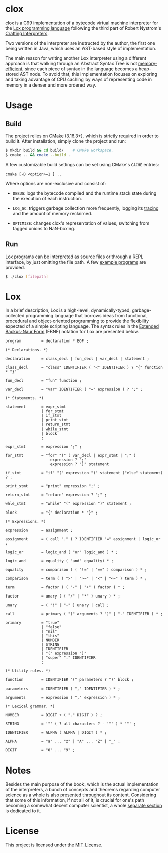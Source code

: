 # clox

clox is a C99 implementation of a bytecode virtual machine interpreter for the [Lox programming language](https://www.craftinginterpreters.com/the-lox-language.html) following the third part of Robert Nystrom's [Crafting Interpreters](https://craftinginterpreters.com/).

Two versions of the interpreter are instructed by the author, the first one being written in Java, which uses an AST-based style of implementation.

The main reason for writing another Lox interpreter using a different approach is that walking through an Abstract Syntax Tree is not [memory-efficient](http://gameprogrammingpatterns.com/data-locality.html), since each piece of syntax in the language becomes a heap-stored AST node. To avoid that, this implementation focuses on exploring and taking advantage of CPU caching by ways of representing code in memory in a denser and more ordered way.

# Usage

## Build

The project relies on [CMake](https://cmake.org/download/) (3.16.3+), which is strictly required in order to build it. After installation, simply clone the project and run: 

```sh
$ mkdir build && cd build/    # CMake workspace.
$ cmake .. && cmake --build .
```

A few customizable build settings can be set using CMake's `CACHE` entries:

```
cmake [-D <option>=1 ] ..
```

Where options are non-exclusive and consist of:

- `DEBUG`: logs the bytecode compiled and the runtime stack state during the execution of each instruction.

- `LOG_GC`: triggers garbage collection more frequently, logging its [tracing](NOTES.md/#mark-sweep-garbage-collection) and the amount of memory reclaimed.

- `OPTIMIZE`: changes clox's representation of values, switching from tagged unions to NaN-boxing.

## Run

Lox programs can be interpreted as source files or through a REPL interface, by just omitting the file path. A few [example programs](examples/) are provided.

```sh
$ ./clox [filepath]
```

# Lox

In a brief description, Lox is a high-level, dynamically-typed, garbage-collected programming language that borrows ideas from functional, procedural and object-oriented programming to provide the flexibility expected of a simple scripting language. The syntax rules in the [Extended Backus-Naur Form](https://en.wikipedia.org/wiki/Extended_Backus%E2%80%93Naur_form) (EBNF) notation for Lox are presented below.

```ebnf
program         = declaration * EOF ;

(* Declarations. *)

declaration     = class_decl | fun_decl | var_decl | statement ;

class_decl      = "class" IDENTIFIER ( "<" IDENTIFIER ) ? "{" function * "}"

fun_decl        = "fun" function ;

var_decl        = "var" IDENTIFIER ( "=" expression ) ? ";" ;

(* Statements. *)

statement       = expr_stmt
                | for_stmt
                | if_stmt
                | print_stmt
                | return_stmt
                | while_stmt
                | block
                ;

expr_stmt       = expression ";" ;

for_stmt        = "for" "(" ( var_decl | expr_stmt | ";" )
                    expression ? ";"
                    expression ? ")" statement

if_stmt         = "if" "(" expression ")" statement ("else" statement) ? ;

print_stmt      = "print" expression ";" ;

return_stmt     = "return" expression ? ";" ;

whle_stmt       = "while" "(" expression ")" statement ;

block           = "{" declaration * "}" ;

(* Expressions. *)

expression      = assignment ;

assignment      = ( call "." ) ? IDENTIFIER "=" assignment | logic_or ;

logic_or        = logic_and ( "or" logic_and ) * ;

logic_and       = equality ( "and" equality) * ;

equality        = comparison ( ( "!=" | "==" ) comparison ) * ;

comparison      = term ( ( ">" | ">=" | "<" | "<=" ) term ) * ;

term            = factor ( ( "-" | "+" ) factor ) * ;

factor          = unary ( ( "/" | "*" ) unary ) * ;

unary           = ( "!" | "-" ) unary | call ;

call            = primary ( "(" arguments ? ")" | "." IDENTIFIER ) * ;

primary         = "true"
                | "false"
                | "nil"
                | "this"
                | NUMBER
                | STRING
                | IDENTIFIER
                | "(" expression ")"
                | "super" "." IDENTIFIER
                ;

(* Utility rules. *)

function        = IDENTIFIER "(" parameters ? ")" block ;

parameters      = IDENTIFIER ( "," IDENTIFIER ) * ;

arguments       = expression ( "," expression ) * ;

(* Lexical grammar. *)

NUMBER          = DIGIT + ( "." DIGIT ) ? ;

STRING          = '"' ( ? all characters ? - '"' ) * '"' ;

IDENTIFIER      = ALPHA ( ALPHA | DIGIT ) * ;

ALPHA           = "a" ... "z" | "A" ... "Z" | "_" ;

DIGIT           = "0" ... "9" ;
```

# Notes

Besides the main purpose of the book, which is the actual implementation of the interpreters, a bunch of concepts and theorems regarding computer science as a whole is also presented throughout its content. Considering that some of this information, if not all of it, is crucial for one's path becoming a somewhat decent computer scientist, a whole [separate section](NOTES.md) is dedicated to it.

# License

This project is licensed under the [MIT License](LICENSE).
